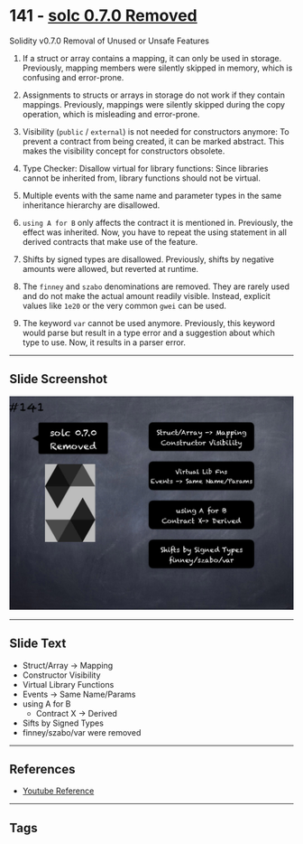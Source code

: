 # 141 - [solc 0.7.0 Removed](solc%200.7.0%20Removed.md)
Solidity v0.7.0 Removal of Unused or Unsafe Features

1.  If a struct or array contains a mapping, it can only be used in storage. Previously, mapping members were silently skipped in memory, which is confusing and error-prone.
    
2.  Assignments to structs or arrays in storage do not work if they contain mappings. Previously, mappings were silently skipped during the copy operation, which is misleading and error-prone.
    
3.  Visibility (`public` / `external`) is not needed for constructors anymore: To prevent a contract from being created, it can be marked abstract. This makes the visibility concept for constructors obsolete.
    
4.  Type Checker: Disallow virtual for library functions: Since libraries cannot be inherited from, library functions should not be virtual.
    
5.  Multiple events with the same name and parameter types in the same inheritance hierarchy are disallowed.
    
6.  `using A for B` only affects the contract it is mentioned in. Previously, the effect was inherited. Now, you have to repeat the using statement in all derived contracts that make use of the feature.
    
7.  Shifts by signed types are disallowed. Previously, shifts by negative amounts were allowed, but reverted at runtime.
    
8.  The `finney` and `szabo` denominations are removed. They are rarely used and do not make the actual amount readily visible. Instead, explicit values like `1e20` or the very common `gwei` can be used.
    
9.  The keyword `var` cannot be used anymore. Previously, this keyword would parse but result in a type error and a suggestion about which type to use. Now, it results in a parser error.

___
## Slide Screenshot
![141.png](../images/solidity201/141.png)
___
## Slide Text
- Struct/Array -> Mapping
- Constructor Visibility
- Virtual Library Functions
- Events -> Same Name/Params
- using A for B
	- Contract X -> Derived
- Sifts by Signed Types
- finney/szabo/var were removed
___
## References
- [Youtube Reference](https://youtu.be/C0zBhTgppLQ?t=1)
___
## Tags